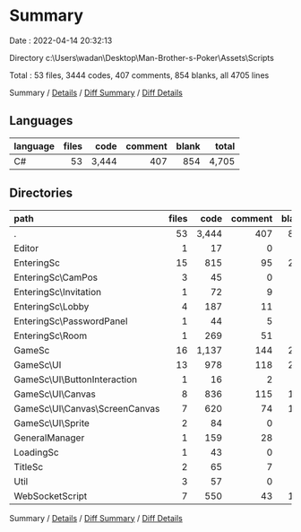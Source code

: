 # Summary

Date : 2022-04-14 20:32:13

Directory c:\Users\wadan\Desktop\Man-Brother-s-Poker\Assets\Scripts

Total : 53 files,  3444 codes, 407 comments, 854 blanks, all 4705 lines

Summary / [Details](details.md) / [Diff Summary](diff.md) / [Diff Details](diff-details.md)

## Languages
| language | files | code | comment | blank | total |
| :--- | ---: | ---: | ---: | ---: | ---: |
| C# | 53 | 3,444 | 407 | 854 | 4,705 |

## Directories
| path | files | code | comment | blank | total |
| :--- | ---: | ---: | ---: | ---: | ---: |
| . | 53 | 3,444 | 407 | 854 | 4,705 |
| Editor | 1 | 17 | 0 | 3 | 20 |
| EnteringSc | 15 | 815 | 95 | 214 | 1,124 |
| EnteringSc\CamPos | 3 | 45 | 0 | 12 | 57 |
| EnteringSc\Invitation | 1 | 72 | 9 | 21 | 102 |
| EnteringSc\Lobby | 4 | 187 | 11 | 42 | 240 |
| EnteringSc\PasswordPanel | 1 | 44 | 5 | 13 | 62 |
| EnteringSc\Room | 1 | 269 | 51 | 72 | 392 |
| GameSc | 16 | 1,137 | 144 | 270 | 1,551 |
| GameSc\UI | 13 | 978 | 118 | 222 | 1,318 |
| GameSc\UI\ButtonInteraction | 1 | 16 | 2 | 5 | 23 |
| GameSc\UI\Canvas | 8 | 836 | 115 | 193 | 1,144 |
| GameSc\UI\Canvas\ScreenCanvas | 7 | 620 | 74 | 145 | 839 |
| GameSc\UI\Sprite | 2 | 84 | 0 | 14 | 98 |
| GeneralManager | 1 | 159 | 28 | 49 | 236 |
| LoadingSc | 1 | 43 | 0 | 12 | 55 |
| TitleSc | 2 | 65 | 7 | 21 | 93 |
| Util | 3 | 57 | 0 | 14 | 71 |
| WebSocketScript | 7 | 550 | 43 | 139 | 732 |

Summary / [Details](details.md) / [Diff Summary](diff.md) / [Diff Details](diff-details.md)